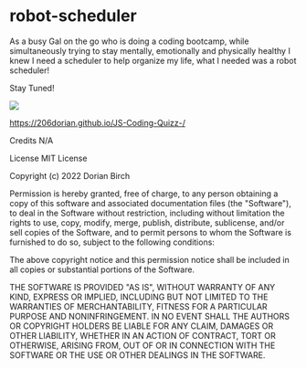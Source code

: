 # robot-scheduler


As a busy Gal on the go who is doing a coding bootcamp, while simultaneously trying to stay mentally, emotionally and physically healthy I knew I need a scheduler to help organize my life, what I needed was a robot scheduler! 

Stay Tuned!


<img src="/images/Quest-Uuhhnns quiz.png">

https://206dorian.github.io/JS-Coding-Quizz-/

Credits
N/A

License
MIT License

Copyright (c) 2022 Dorian Birch

Permission is hereby granted, free of charge, to any person obtaining a copy of this software and associated documentation files (the "Software"), to deal in the Software without restriction, including without limitation the rights to use, copy, modify, merge, publish, distribute, sublicense, and/or sell copies of the Software, and to permit persons to whom the Software is furnished to do so, subject to the following conditions:

The above copyright notice and this permission notice shall be included in all copies or substantial portions of the Software.

THE SOFTWARE IS PROVIDED "AS IS", WITHOUT WARRANTY OF ANY KIND, EXPRESS OR IMPLIED, INCLUDING BUT NOT LIMITED TO THE WARRANTIES OF MERCHANTABILITY, FITNESS FOR A PARTICULAR PURPOSE AND NONINFRINGEMENT. IN NO EVENT SHALL THE AUTHORS OR COPYRIGHT HOLDERS BE LIABLE FOR ANY CLAIM, DAMAGES OR OTHER LIABILITY, WHETHER IN AN ACTION OF CONTRACT, TORT OR OTHERWISE, ARISING FROM, OUT OF OR IN CONNECTION WITH THE SOFTWARE OR THE USE OR OTHER DEALINGS IN THE SOFTWARE.